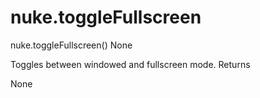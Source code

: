 # nuke.toggleFullscreen
nuke.toggleFullscreen()  None

Toggles between windowed and fullscreen mode.
Returns

None